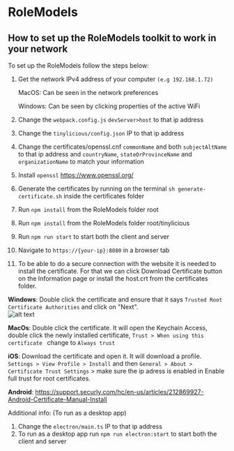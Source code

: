 # RoleModels

## How to set up the RoleModels toolkit to work in your network

To set up the RoleModels follow the steps below:

1. Get the network IPv4 address of your computer `(e.g 192.168.1.72)`

   MacOS: Can be seen in the network preferences

   Windows: Can be seen by clicking properties of the active WiFi

2. Change the `webpack.config.js` `devServer>host` to that ip address

3. Change the `tinylicious/config.json` IP to that ip address

4. Change the certificates/openssl.cnf `commonName` and both `subjectAltName` to that ip address and `countryName`, `stateOrProvinceName` and `organizationName` to match your information

5. Install `openssl` https://www.openssl.org/

6. Generate the certificates by running on the terminal `sh generate-certificate.sh` inside the certificates folder

7. Run `npm install` from the RoleModels folder root

8. Run `npm install` from the RoleModels folder root/tinylicious

9. Run `npm run start` to start both the client and server

10. Navigate to `https://{your-ip}:8080` in a browser tab

11. To be able to do a secure connection with the website it is needed to install the certificate. For that we can click Download Certificate button on the Information page or install the host.crt from the certificates folder.

   **Windows**: Double click the certificate and ensure that it says `Trusted Root Certificate Authorities` and click on "Next".   
   ![alt text](https://support.securly.com/hc/article_attachments/360042040454/windowssl10.png)
   
   **MacOs**: Double click the certificate. It will open the Keychain Access, double click the newly installed certificate, `Trust > When using this certificate ` change to `Always trust`
   
   **iOS**: Download the certificate and open it. It will download a profile. `Settings > View Profile > Install` and then `General > About > Certificate Trust Settings` > make sure the ip adress is enabled in Enable full trust for root certificates.

   **Android**: https://support.securly.com/hc/en-us/articles/212869927-Android-Certificate-Manual-Install
   
Additional info: (To run as a desktop app)
1. Change the `electron/main.ts` IP to that ip address
2. To run as a desktop app run `npm run electron:start` to start both the client and server
